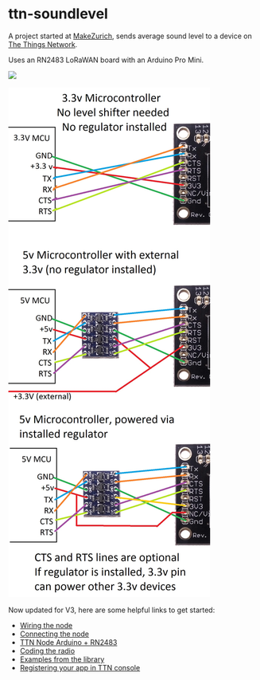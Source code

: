 # ttn-soundlevel

A project started at [MakeZurich](http://makezurich.ch), sends average sound level to a device on [The Things Network](https://www.thethingsnetwork.org).

Uses an RN2483 LoRaWAN board with an Arduino Pro Mini.

![](https://user-images.githubusercontent.com/10706360/46349830-73ab6e00-c653-11e8-9221-56c1213d41a8.png)

![](RN2483diagram2.jpg)

Now updated for V3, here are some helpful links to get started:

- [Wiring the node](https://www.tindie.com/products/DrAzzy/rn2483-breakout-bare-board/)
- [Connecting the node](https://www.thethingsnetwork.org/labs/story/ttn-node-with-esp8266-and-rn2483#!)
- [TTN Node Arduino + RN2483](https://www.thethingsnetwork.org/forum/t/how-to-build-your-first-ttn-node-arduino-rn2483/1574)
- [Coding the radio](https://www.espruino.com/RN2483)
- [Examples from the library](https://github.com/jpmeijers/RN2483-Arduino-Library/blob/master/examples/ESP8266-RN2483-basic/ESP8266-RN2483-basic.ino)
- [Registering your app in TTN console](https://www.thethingsindustries.com/docs/devices/the-things-uno/#writing-your-first-sketch-to-get-the-deveui-and-appeui)